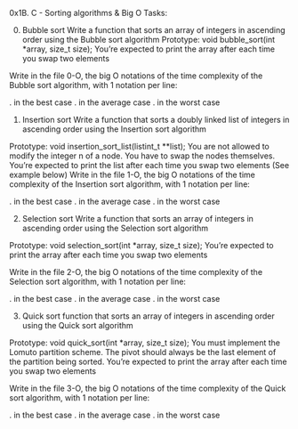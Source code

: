  0x1B. C - Sorting algorithms & Big O
                Tasks:

0. Bubble sort
Write a function that sorts an array of integers in ascending order using the Bubble sort algorithm
Prototype: void bubble_sort(int *array, size_t size);
You’re expected to print the array after each time you swap two elements

Write in the file 0-O, the big O notations of the time complexity of the Bubble sort algorithm, with 1 notation per line:

. in the best case
. in the average case
. in the worst case

1. Insertion sort
Write a function that sorts a doubly linked list of integers in ascending order using the Insertion sort algorithm

Prototype: void insertion_sort_list(listint_t **list);
You are not allowed to modify the integer n of a node. You have to swap the nodes themselves.
You’re expected to print the list after each time you swap two elements (See example below)
Write in the file 1-O, the big O notations of the time complexity of the Insertion sort algorithm, with 1 notation per line:

. in the best case
. in the average case
. in the worst case

2. Selection sort
Write a function that sorts an array of integers in ascending order using the Selection sort algorithm

Prototype: void selection_sort(int *array, size_t size);
You’re expected to print the array after each time you swap two elements

Write in the file 2-O, the big O notations of the time complexity of the Selection sort algorithm, with 1 notation per line:

. in the best case
. in the average case
. in the worst case

3. Quick sort
 function that sorts an array of integers in ascending order using the Quick sort algorithm

Prototype: void quick_sort(int *array, size_t size);
You must implement the Lomuto partition scheme.
The pivot should always be the last element of the partition being sorted.
You’re expected to print the array after each time you swap two elements

Write in the file 3-O, the big O notations of the time complexity of the Quick sort algorithm, with 1 notation per line:

. in the best case
. in the average case
. in the worst case

